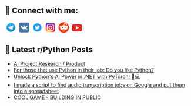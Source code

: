## 🔎 Connect with me:
[<img src="https://github.com/bullbesh/bullbesh/blob/main/images/Telegram.png" width="32" height="32" />](https://t.me/bullbesh)
[<img src="https://github.com/bullbesh/bullbesh/blob/main/images/VK.png" width="32" height="32" />](https://vk.com/bullbesh)
[<img src="https://github.com/bullbesh/bullbesh/blob/main/images/Twitter.png" width="32" height="32" />](https://twitter.com/bullbesh1)
[<img src="https://github.com/bullbesh/bullbesh/blob/main/images/Instagram.png" width="32" height="32" />](https://www.instagram.com/bullbesh)
[<img src="https://github.com/bullbesh/bullbesh/blob/main/images/Reddit.png" width="32" height="32" />](https://www.reddit.com/user/bullbesh)
[<img src="https://github.com/bullbesh/bullbesh/blob/main/images/YouTube.png" width="32" height="32" />](https://www.youtube.com/channel/UCtfjRs6uzgq5mfm8S06WTcg)

## 📕 Latest r/Python Posts
<!-- BLOG-POST-LIST:START -->
- [AI Project Research / Product](https://www.reddit.com/r/Python/comments/1hsm40n/ai_project_research_product/)
- [For those that use Python in their job: Do you like Python?](https://www.reddit.com/r/Python/comments/1hslvfw/for_those_that_use_python_in_their_job_do_you/)
- [Unlock Python&#39;s AI Power in .NET with PyTorch! 🧠💻](https://www.reddit.com/r/Python/comments/1hskz3f/unlock_pythons_ai_power_in_net_with_pytorch/)
- [I made a script to find audio transcription jobs on Google and put them into a spreadsheet](https://www.reddit.com/r/Python/comments/1hse1yf/i_made_a_script_to_find_audio_transcription_jobs/)
- [COOL GAME - BUILDING IN PUBLIC](https://www.reddit.com/r/Python/comments/1hsbaoe/cool_game_building_in_public/)
<!-- BLOG-POST-LIST:END -->
